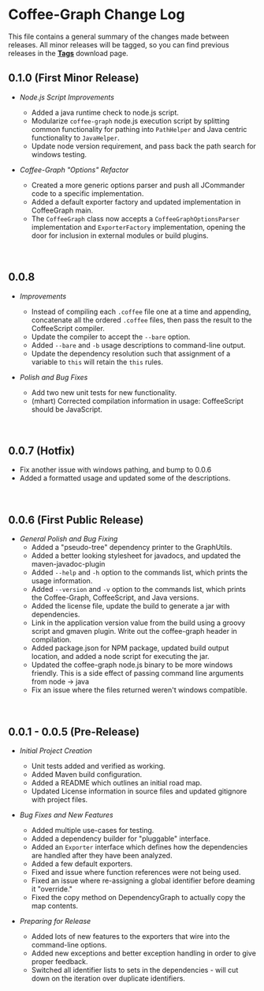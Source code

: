 # Coffee-Graph Change Log
This file contains a general summary of the changes made between releases. All minor releases will be tagged, so you can find previous releases in the [<b>Tags</b>](https://github.com/mbolt35/coffee-graph/tags) download page.


## 0.1.0 (First Minor Release)

* *Node.js Script Improvements*
  * Added a java runtime check to node.js script.
  * Modularize `coffee-graph` node.js execution script by splitting common functionality for pathing into `PathHelper` and Java centric functionality to `JavaHelper`.
  * Update node version requirement, and pass back the path search for windows testing.

* *Coffee-Graph "Options" Refactor*
  * Created a more generic options parser and push all JCommander code to a specific implementation.
  * Added a default exporter factory and updated implementation in CoffeeGraph main. 
  * The `CoffeeGraph` class now accepts a `CoffeeGraphOptionsParser` implementation and `ExporterFactory` implementation, opening the door for inclusion in external modules or build plugins.
<br/><br/><br/>


## 0.0.8

* *Improvements*
  * Instead of compiling each `.coffee` file one at a time and appending, concatenate all the ordered `.coffee` files, then pass the result to the CoffeeScript compiler.
  * Update the compiler to accept the `--bare` option.
  * Added `--bare` and `-b` usage descriptions to command-line output.
  * Update the dependency resolution such that assignment of a variable to `this` will retain the `this` rules.

* *Polish and Bug Fixes*
  * Add two new unit tests for new functionality.
  * (mhart) Corrected compilation information in usage: CoffeeScript should be JavaScript.
<br/><br/><br/>


## 0.0.7 (Hotfix)
* Fix another issue with windows pathing, and bump to 0.0.6
* Added a formatted usage and updated some of the descriptions.
<br/><br/><br/>


## 0.0.6 (First Public Release)

* *General Polish and Bug Fixing*
  * Added a "pseudo-tree" dependency printer to the GraphUtils. 
  * Added a better looking stylesheet for javadocs, and updated the maven-javadoc-plugin
  * Added `--help` and `-h` option to the commands list, which prints the usage information.
  * Added `--version` and `-v` option to the commands list, which prints the Coffee-Graph, CoffeeScript, and Java versions.
  * Added the license file, update the build to generate a jar with dependencies.
  * Link in the application version value from the build using a groovy script and gmaven plugin. Write out the coffee-graph header in compilation.
  * Added package.json for NPM package, updated build output location, and added a node script for executing the jar.
  * Updated the coffee-graph node.js binary to be more windows friendly. This is a side effect of passing command line arguments from node -> java
  * Fix an issue where the files returned weren't windows compatible.
<br/><br/><br/>


## 0.0.1 - 0.0.5 (Pre-Release)

* *Initial Project Creation*
  * Unit tests added and verified as working.
  * Added Maven build configuration.
  * Added a README which outlines an initial road map.
  * Updated License information in source files and updated gitignore with project files.

* *Bug Fixes and New Features*
  * Added multiple use-cases for testing.
  * Added a dependency builder for "pluggable" interface. 
  * Added an `Exporter` interface which defines how the dependencies are handled after they have been analyzed.
  * Added a few default exporters.
  * Fixed and issue where function references were not being used. 
  * Fixed an issue where re-assigning a global identifier before deaming it "override." 
  * Fixed the copy method on DependencyGraph to actually copy the map contents.

* *Preparing for Release*
  * Added lots of new features to the exporters that wire into the command-line options.
  * Added new exceptions and better exception handling in order to give proper feedback.
  * Switched all identifier lists to sets in the dependencies - will cut down on the iteration over duplicate identifiers. 
